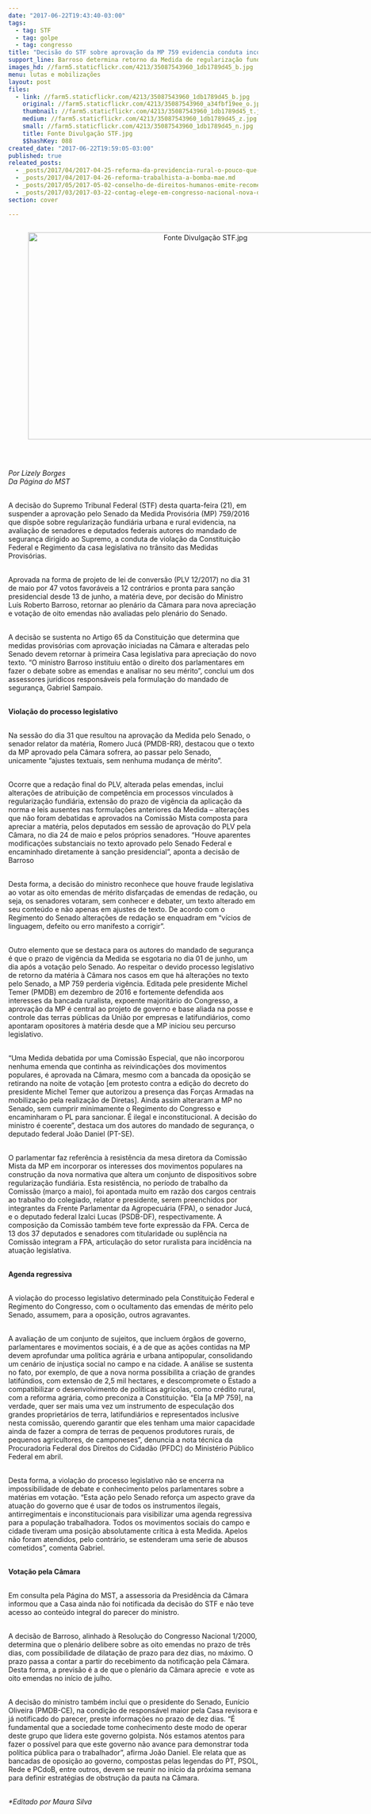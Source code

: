 ```yaml
---
date: "2017-06-22T19:43:40-03:00"
tags:
  - tag: STF
  - tag: golpe
  - tag: congresso
title: "Decisão do STF sobre aprovação da MP 759 evidencia conduta inconstitucional do Senado\n"
support_line: Barroso determina retorno da Medida de regularização fundiária à Câmara.
images_hd: //farm5.staticflickr.com/4213/35087543960_1db1789d45_b.jpg
menu: lutas e mobilizações
layout: post
files:
  - link: //farm5.staticflickr.com/4213/35087543960_1db1789d45_b.jpg
    original: //farm5.staticflickr.com/4213/35087543960_a34fbf19ee_o.jpg
    thumbnail: //farm5.staticflickr.com/4213/35087543960_1db1789d45_t.jpg
    medium: //farm5.staticflickr.com/4213/35087543960_1db1789d45_z.jpg
    small: //farm5.staticflickr.com/4213/35087543960_1db1789d45_n.jpg
    title: Fonte Divulgação STF.jpg
    $$hashKey: 088
created_date: "2017-06-22T19:59:05-03:00"
published: true
releated_posts:
  - _posts/2017/04/2017-04-25-reforma-da-previdencia-rural-o-pouco-que-mudou-nada-mudou.md
  - _posts/2017/04/2017-04-26-reforma-trabalhista-a-bomba-mae.md
  - _posts/2017/05/2017-05-02-conselho-de-direitos-humanos-emite-recomendacao-pela-suspensao-da-mp-759.md
  - _posts/2017/03/2017-03-22-contag-elege-em-congresso-nacional-nova-diretoria-para-periodo-de-defesa-da-democracia-dos-trabalhadores-e-da-agricultura-familiar.md
section: cover

---
```

<div style="text-align:center">
<figure class="image" style="display:inline-block"><img alt="Fonte Divulgação STF.jpg" height="418" src="//farm5.staticflickr.com/4213/35087543960_1db1789d45_b.jpg" width="700" />
<figcaption></figcaption>
</figure>
</div>

<p>&nbsp;</p>

<p><em>Por Lizely Borges<br />
Da P&aacute;gina do MST&nbsp;</em></p>

<p><br />
A decis&atilde;o do Supremo Tribunal Federal (STF) desta quarta-feira (21), em suspender a aprova&ccedil;&atilde;o pelo Senado da Medida Provis&oacute;ria (MP) 759/2016 que disp&otilde;e sobre regulariza&ccedil;&atilde;o fundi&aacute;ria urbana e rural evidencia, na avalia&ccedil;&atilde;o de senadores e deputados federais autores do mandado de seguran&ccedil;a dirigido ao Supremo, a conduta de viola&ccedil;&atilde;o da Constitui&ccedil;&atilde;o Federal e Regimento da casa legislativa no tr&acirc;nsito das Medidas Provis&oacute;rias.</p>

<p><br />
Aprovada na forma de projeto de lei de convers&atilde;o (PLV 12/2017) no dia 31 de maio por 47 votos favor&aacute;veis a 12 contr&aacute;rios e pronta para san&ccedil;&atilde;o presidencial desde 13 de junho, a mat&eacute;ria deve, por decis&atilde;o do Ministro Lu&iacute;s Roberto Barroso, retornar ao plen&aacute;rio da C&acirc;mara para nova aprecia&ccedil;&atilde;o e vota&ccedil;&atilde;o de oito emendas n&atilde;o avaliadas pelo plen&aacute;rio do Senado.&nbsp;</p>

<p><br />
A decis&atilde;o se sustenta no Artigo 65 da Constitui&ccedil;&atilde;o que determina que medidas provis&oacute;rias com aprova&ccedil;&atilde;o iniciadas na C&acirc;mara e alteradas pelo Senado devem retornar &agrave; primeira Casa legislativa para aprecia&ccedil;&atilde;o do novo texto. &ldquo;O ministro Barroso instituiu ent&atilde;o o direito dos parlamentares em fazer o debate sobre as emendas e analisar no seu m&eacute;rito&rdquo;, conclui um dos assessores jur&iacute;dicos respons&aacute;veis pela formula&ccedil;&atilde;o do mandado de seguran&ccedil;a, Gabriel Sampaio.</p>

<p><br />
<strong>Viola&ccedil;&atilde;o do processo legislativo</strong></p>

<p><br />
Na sess&atilde;o do dia 31 que resultou na aprova&ccedil;&atilde;o da Medida pelo Senado, o senador relator da mat&eacute;ria, Romero Juc&aacute; (PMDB-RR), destacou que o texto da MP aprovado&nbsp;pela C&acirc;mara sofrera, ao passar pelo Senado, unicamente&nbsp;&ldquo;ajustes textuais, sem nenhuma mudan&ccedil;a de m&eacute;rito&rdquo;.</p>

<p><br />
Ocorre que a reda&ccedil;&atilde;o final do PLV, alterada pelas emendas, inclui altera&ccedil;&otilde;es de atribui&ccedil;&atilde;o de compet&ecirc;ncia em processos vinculados &agrave; regulariza&ccedil;&atilde;o fundi&aacute;ria, extens&atilde;o do prazo de vig&ecirc;ncia da aplica&ccedil;&atilde;o da norma e leis ausentes nas formula&ccedil;&otilde;es anteriores da Medida &ndash; altera&ccedil;&otilde;es que n&atilde;o foram debatidas e aprovados na Comiss&atilde;o Mista composta para apreciar a mat&eacute;ria, pelos deputados em sess&atilde;o de aprova&ccedil;&atilde;o do PLV pela C&acirc;mara, no dia 24 de maio e pelos pr&oacute;prios senadores. &ldquo;Houve aparentes modifica&ccedil;&otilde;es substanciais no texto aprovado pelo Senado Federal e encaminhado diretamente &agrave; san&ccedil;&atilde;o presidencial&rdquo;, aponta a decis&atilde;o de Barroso</p>

<p><br />
Desta forma, a decis&atilde;o do ministro reconhece que houve fraude legislativa ao votar as oito emendas de m&eacute;rito disfar&ccedil;adas de emendas de reda&ccedil;&atilde;o, ou seja, os senadores votaram, sem conhecer e debater, um texto alterado em seu conte&uacute;do e n&atilde;o apenas em ajustes de texto. De acordo com o Regimento do Senado altera&ccedil;&otilde;es de reda&ccedil;&atilde;o se enquadram em &ldquo;v&iacute;cios de linguagem, defeito ou erro manifesto a corrigir&rdquo;.</p>

<p><br />
Outro elemento que se destaca para os autores do mandado de seguran&ccedil;a &eacute; que o prazo de vig&ecirc;ncia da Medida se esgotaria no dia 01 de junho, um dia ap&oacute;s a vota&ccedil;&atilde;o pelo Senado. Ao respeitar o devido processo legislativo de retorno da mat&eacute;ria &agrave; C&acirc;mara nos casos em que h&aacute; altera&ccedil;&otilde;es no texto pelo Senado, a MP 759 perderia vig&ecirc;ncia. Editada pele presidente Michel Temer (PMDB) em dezembro de 2016 e fortemente defendida aos interesses da bancada ruralista, expoente majorit&aacute;rio do Congresso, a aprova&ccedil;&atilde;o da MP &eacute; central ao projeto de governo e base aliada na posse e controle das terras p&uacute;blicas da Uni&atilde;o por empresas e latifundi&aacute;rios, como apontaram opositores &agrave; mat&eacute;ria desde que a MP iniciou seu percurso legislativo.&nbsp;</p>

<p><br />
&ldquo;Uma Medida debatida por uma Comiss&atilde;o Especial, que n&atilde;o incorporou nenhuma emenda que continha as reivindica&ccedil;&otilde;es dos movimentos populares, &eacute; aprovada na C&acirc;mara, mesmo com a bancada da oposi&ccedil;&atilde;o se retirando na noite de vota&ccedil;&atilde;o [em protesto contra a edi&ccedil;&atilde;o do decreto do presidente Michel Temer que autorizou a presen&ccedil;a das For&ccedil;as Armadas na mobiliza&ccedil;&atilde;o pela realiza&ccedil;&atilde;o de Diretas]. Ainda assim alteraram a MP no Senado, sem cumprir minimamente o Regimento do Congresso e encaminharam o PL para sancionar. &Eacute; ilegal e inconstitucional. A decis&atilde;o do ministro &eacute; coerente&rdquo;, destaca um dos autores do mandado de seguran&ccedil;a, o deputado federal Jo&atilde;o Daniel (PT-SE).&nbsp;</p>

<p><br />
O parlamentar faz refer&ecirc;ncia &agrave; resist&ecirc;ncia da mesa diretora da Comiss&atilde;o Mista da MP em incorporar os interesses dos movimentos populares na constru&ccedil;&atilde;o da nova normativa que altera um conjunto de dispositivos sobre regulariza&ccedil;&atilde;o fundi&aacute;ria. Esta resist&ecirc;ncia, no per&iacute;odo de trabalho da Comiss&atilde;o (mar&ccedil;o a maio), foi apontada muito em raz&atilde;o dos cargos centrais ao trabalho do colegiado, relator e presidente, serem preenchidos por integrantes da Frente Parlamentar da Agropecu&aacute;ria (FPA), o senador Juc&aacute;, e o deputado federal Izalci Lucas (PSDB-DF), respectivamente. A composi&ccedil;&atilde;o da Comiss&atilde;o tamb&eacute;m teve forte express&atilde;o da FPA. Cerca de 13 dos 37 deputados e senadores com titularidade ou supl&ecirc;ncia na Comiss&atilde;o integram a FPA, articula&ccedil;&atilde;o do setor ruralista para incid&ecirc;ncia na atua&ccedil;&atilde;o legislativa.</p>

<p><br />
<strong>Agenda regressiva</strong></p>

<p><br />
A viola&ccedil;&atilde;o do processo legislativo determinado pela Constitui&ccedil;&atilde;o Federal e Regimento do Congresso, com o ocultamento das emendas de m&eacute;rito pelo Senado, assumem, para a oposi&ccedil;&atilde;o, outros agravantes.&nbsp;</p>

<p><br />
A avalia&ccedil;&atilde;o de um conjunto de sujeitos, que incluem &oacute;rg&atilde;os de governo, parlamentares e movimentos sociais, &eacute; a de que as a&ccedil;&otilde;es contidas na MP devem aprofundar uma pol&iacute;tica agr&aacute;ria e urbana antipopular, consolidando um cen&aacute;rio de injusti&ccedil;a social no campo e na cidade. A an&aacute;lise se sustenta no fato, por exemplo, de que a nova norma possibilita a cria&ccedil;&atilde;o de grandes latif&uacute;ndios, com extens&atilde;o de 2,5 mil hectares, e descompromete o Estado a compatibilizar o desenvolvimento de pol&iacute;ticas agr&iacute;colas, como cr&eacute;dito rural, com a reforma agr&aacute;ria, como preconiza a Constitui&ccedil;&atilde;o. &ldquo;Ela [a MP 759], na verdade, quer ser mais uma vez um instrumento de especula&ccedil;&atilde;o dos grandes propriet&aacute;rios de terra, latifundi&aacute;rios e representados inclusive nesta comiss&atilde;o, querendo garantir que eles tenham uma maior capacidade ainda de fazer a compra de terras de pequenos produtores rurais, de pequenos agricultores, de camponeses&rdquo;, denuncia a nota t&eacute;cnica da Procuradoria Federal dos Direitos do Cidad&atilde;o (PFDC) do Minist&eacute;rio P&uacute;blico Federal em abril.</p>

<p><br />
Desta forma, a viola&ccedil;&atilde;o do processo legislativo n&atilde;o se encerra na impossibilidade de debate e conhecimento pelos parlamentares sobre a mat&eacute;rias em vota&ccedil;&atilde;o. &ldquo;Esta a&ccedil;&atilde;o pelo Senado refor&ccedil;a um aspecto grave da atua&ccedil;&atilde;o do governo que &eacute; usar de todos os instrumentos ilegais, antirregimentais e inconstitucionais para visibilizar uma agenda regressiva para a popula&ccedil;&atilde;o trabalhadora. Todos os movimentos sociais do campo e cidade tiveram uma posi&ccedil;&atilde;o absolutamente cr&iacute;tica &agrave; esta Medida. Apelos n&atilde;o foram atendidos, pelo contr&aacute;rio, se estenderam uma serie de abusos cometidos&rdquo;, comenta Gabriel.</p>

<p><br />
<strong>Vota&ccedil;&atilde;o pela C&acirc;mara</strong></p>

<p><br />
Em consulta pela P&aacute;gina do MST, a assessoria da Presid&ecirc;ncia da C&acirc;mara informou que a Casa ainda n&atilde;o foi notificada da decis&atilde;o do STF e n&atilde;o teve acesso ao conte&uacute;do integral do parecer do ministro.&nbsp;</p>

<p><br />
A decis&atilde;o de Barroso, alinhado &agrave; Resolu&ccedil;&atilde;o do Congresso Nacional 1/2000, determina que o plen&aacute;rio delibere sobre as oito emendas no prazo de tr&ecirc;s dias, com possibilidade de dilata&ccedil;&atilde;o de prazo para dez dias, no m&aacute;ximo. O prazo passa a contar a partir do recebimento da notifica&ccedil;&atilde;o pela C&acirc;mara. Desta forma, a previs&atilde;o &eacute; a de que o plen&aacute;rio da C&acirc;mara aprecie &nbsp;e vote as oito emendas no in&iacute;cio de julho.</p>

<p><br />
A decis&atilde;o do ministro tamb&eacute;m inclui que o presidente do Senado, Eun&iacute;cio Oliveira (PMDB-CE), na condi&ccedil;&atilde;o de respons&aacute;vel maior pela Casa revisora e j&aacute; notificado do parecer, preste informa&ccedil;&otilde;es no prazo de dez dias. &ldquo;&Eacute; fundamental que a sociedade tome conhecimento deste modo de operar deste grupo que lidera este governo golpista. N&oacute;s estamos atentos para fazer o poss&iacute;vel para que este governo n&atilde;o avance para demonstrar toda pol&iacute;tica p&uacute;blica para o trabalhador&rdquo;, afirma Jo&atilde;o Daniel. Ele relata que as bancadas de oposi&ccedil;&atilde;o ao governo, compostas pelas legendas do PT, PSOL, Rede e PCdoB, entre outros, devem se reunir no in&iacute;cio da pr&oacute;xima semana para definir estrat&eacute;gias de obstru&ccedil;&atilde;o da pauta na C&acirc;mara.<br />
&nbsp;</p>

<p><em>*Editado por Maura Silva&nbsp;</em></p>
